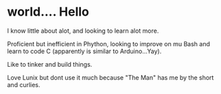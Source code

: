 # world.... Hello

I know little about alot, and looking to learn alot more.

Proficient but inefficient in Phython, looking to improve on mu Bash and learn to code C (apparently is similar to Arduino...Yay).

Like to tinker and build things.

Love Lunix but dont use it much because "The Man" has me by the short and curlies.

<!---
Par2ival/Par2ival is a ✨ special ✨ repository because its `README.md` (this file) appears on your GitHub profile.
You can click the Preview link to take a look at your changes.
--->
